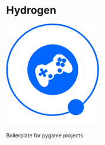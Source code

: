 # Hydrogen
![alt text](https://github.com/bmys/hydrogen/blob/master/docs/logo.png)

Boilerplate for pygame projects
